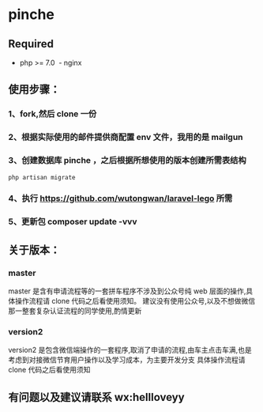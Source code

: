 # pinche

## Required
  - php >= 7.0
  - nginx
  
## 使用步骤：
### 1、fork,然后 clone 一份
### 2、根据实际使用的邮件提供商配置 env 文件，我用的是 mailgun
### 3、创建数据库 pinche ，之后根据所想使用的版本创建所需表结构
    php artisan migrate
### 4、执行 https://github.com/wutongwan/laravel-lego 所需
### 5、更新包 composer update -vvv 

## 关于版本：
### master 
master 是含有申请流程等的一套拼车程序不涉及到公众号纯 web 层面的操作,具体操作流程请 clone 代码之后看使用须知。
建议没有使用公众号,以及不想做微信那一整套复杂认证流程的同学使用,酌情更新
### version2
version2 是包含微信端操作的一套程序,取消了申请的流程,由车主点击车满,也是考虑到对接微信节育用户操作以及学习成本，为主要开发分支
具体操作流程请 clone 代码之后看使用须知  

## 有问题以及建议请联系 wx:hellloveyy

